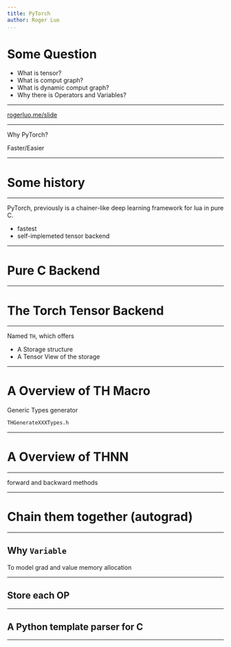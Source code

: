 ```yaml
---
title: PyTorch
author: Roger Luo
...
```


# Some Question

- What is tensor?
- What is comput graph?
- What is dynamic comput graph?
- Why there is Operators and Variables?

---

[rogerluo.me/slide](rogerluo.me/slide)

---

Why PyTorch?

Faster/Easier

---

# Some history

---

PyTorch, previously is a chainer-like deep learning framework for lua in pure C.

- fastest
- self-implemeted tensor backend

---

# Pure C Backend

---

# The Torch Tensor Backend

---

Named `TH`, which offers

- A Storage structure
- A Tensor View of the storage

---

# A Overview of TH Macro

Generic Types generator

```bash
THGenerateXXXTypes.h
```


---

# A Overview of THNN

---

forward and backward methods

---

# Chain them together (autograd)

---

## Why `Variable`

To model grad and value memory allocation

---

## Store each OP

---

## A Python template parser for C

---